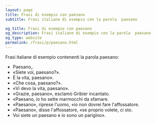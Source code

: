 ```yaml
---
layout: page
title: Frasi di esempio con paesano 
subtitle: Frasi italiane di esempio con la parola  paesano

og_title: Frasi di esempio con paesano 
og_description: Frasi italiane di esempio con la parola  paesano
og_type: website
permalink: /frasi/p/paesano.html
---
```


Frasi italiane di esempio contenenti la parola paesano:


- Paesano,.
- «Siete voi, paesano?».
- È la vita, paesano».
- «Che cosa, paesano?».
- «Vi devo la vita, paesano».
- «Grazie, paesano», esclamò Gribier incantato.
- «Paesano, io ho sette marmocchi da sfamare.
- «Paesano», riprese l'uomo, «io non dovrei fare l'affossatore.
- «Paesano», disse l'affossatore, «se proprio volete, ci sto.
- Voi siete un paesano e io sono un parigino».
